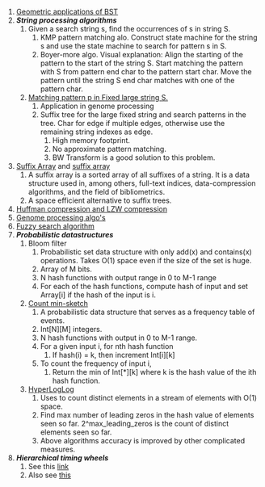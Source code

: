 1. [Geometric applications of BST](https://www.coursera.org/lecture/algorithms-part1/1d-range-search-wSISD)
2. ***String processing algorithms***
    1. Given a search string s, find the occurrences of s in string S.
        1. KMP pattern matching alo. Construct state machine for the string s and use the state machine to search for pattern s in S.
        2. Boyer-more algo. Visual explanation: Align the starting of the pattern to the start of the string S. Start matching the pattern with S from pattern end char to the pattern start char. Move the pattern until the string S end char matches with one of the pattern char.
    2. [Matching pattern p in Fixed large string S.](https://www.coursera.org/learn/algorithms-on-strings/lecture/V1AYj/herding-text-into-suffix-trie)
        1. Application in genome processing
        2. Suffix tree for the large fixed string and search patterns in the tree. Char for edge if multiple edges, otherwise use the remaining string indexes as edge.
            1. High memory footprint.
            2. No approximate pattern matching.
            3. BW Transform is a good solution to this problem.
3. [Suffix Array](https://en.wikipedia.org/wiki/Suffix_array) and [suffix array](https://www.coursera.org/learn/algorithms-part2/home/info)
    1. A suffix array is a sorted array of all suffixes of a string. It is a data structure used in, among others, full-text indices, data-compression algorithms, and the field of bibliometrics.
    2. A space efficient alternative to suffix trees.
4. [Huffman compression and LZW compression](https://www.coursera.org/learn/algorithms-part2/home/info)
5. [Genome processing algo's](https://www.coursera.org/learn/algorithms-on-strings/lecture/V1AYj/herding-text-into-suffix-trie)
6. [Fuzzy search algorithm](https://www.baeldung.com/cs/fuzzy-search-algorithm)
7. ***Probabilistic datastructures***
    1. Bloom filter
        1. Probabilistic set data structure with only add(x) and contains(x) operations. Takes O(1) space even if the size of the set is huge.
        2. Array of M bits.
        3. N hash functions with output range in 0 to M-1 range
        4. For each of the hash functions, compute hash of input and set Array[i] if the hash of the input is i.
    2. [Count min-sketch](https://en.wikipedia.org/wiki/Count%E2%80%93min_sketch)
        1. A probabilistic data structure that serves as a frequency table of events.
        2. Int[N][M] integers.
        3. N hash functions with output in 0 to M-1 range.
        4. For a given input i, for nth hash function
            1. If hash(i) = k, then increment Int[i][k]
        5. To count the frequency of input i,
            1. Return the min of Int[*][k] where k is the hash value of the ith hash function.
    3. [HyperLogLog](https://towardsdatascience.com/hyperloglog-a-simple-but-powerful-algorithm-for-data-scientists-aed50fe47869)
        1. Uses to count distinct elements in a stream of elements with O(1) space.
        2. Find max number of leading zeros in the hash value of elements seen so far. 2^max_leading_zeros is the count of distinct elements seen so far.
        3. Above algorithms accuracy is improved by other complicated measures.
8. ***Hierarchical timing wheels***
   1. See this [link](https://www.confluent.io/blog/apache-kafka-purgatory-hierarchical-timing-wheels/)
   2. Also see [this](http://www.embeddedlinux.org.cn/rtconforembsys/5107final/LiB0071.html)
